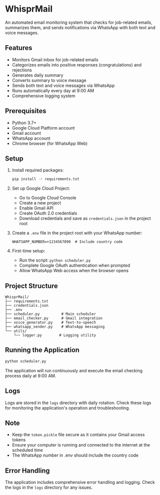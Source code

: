 # WhisprMail

An automated email monitoring system that checks for job-related emails, summarizes them, and sends notifications via WhatsApp with both text and voice messages.

## Features

- Monitors Gmail inbox for job-related emails
- Categorizes emails into positive responses (congratulations) and rejections
- Generates daily summary
- Converts summary to voice message
- Sends both text and voice messages via WhatsApp
- Runs automatically every day at 9:00 AM
- Comprehensive logging system

## Prerequisites

- Python 3.7+
- Google Cloud Platform account
- Gmail account
- WhatsApp account
- Chrome browser (for WhatsApp Web)

## Setup

1. Install required packages:

   ```bash
   pip install -r requirements.txt
   ```

2. Set up Google Cloud Project:
   - Go to Google Cloud Console
   - Create a new project
   - Enable Gmail API
   - Create OAuth 2.0 credentials
   - Download credentials and save as `credentials.json` in the project root

3. Create a `.env` file in the project root with your WhatsApp number:

   ```env
   WHATSAPP_NUMBER=+1234567890  # Include country code
   ```

4. First-time setup:
   - Run the script: `python scheduler.py`
   - Complete Google OAuth authentication when prompted
   - Allow WhatsApp Web access when the browser opens

## Project Structure

```
WhisprMail/
├── requirements.txt
├── credentials.json
├── .env
├── scheduler.py          # Main scheduler
├── email_checker.py      # Gmail integration
├── voice_generator.py    # Text-to-speech
├── whatsapp_sender.py    # WhatsApp messaging
└── utils/
    └── logger.py        # Logging utility
```

## Running the Application

```bash
python scheduler.py
```

The application will run continuously and execute the email checking process daily at 9:00 AM.

## Logs

Logs are stored in the `logs` directory with daily rotation. Check these logs for monitoring the application's operation and troubleshooting.

## Note

- Keep the `token.pickle` file secure as it contains your Gmail access tokens
- Ensure your computer is running and connected to the internet at the scheduled time
- The WhatsApp number in .env should include the country code

## Error Handling

The application includes comprehensive error handling and logging. Check the logs in the `logs` directory for any issues.
